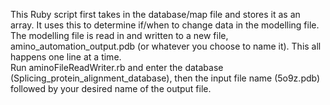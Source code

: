 This Ruby script first takes in the database/map file and stores it as an array. It uses this to determine if/when to change data in the modelling file.
The modelling file is read in and written to a new file, amino_automation_output.pdb (or whatever you choose to name it). This all happens one line at a time.\
Run aminoFileReadWriter.rb and enter the database (Splicing_protein_alignment_database), then the input file name (5o9z.pdb) followed by your desired name of the output file.

